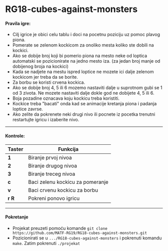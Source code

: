 # RG18-cubes-against-monsters
#### Pravila igre:

* Cilj igrice je obici celu tablu i doci na pocetnu poziciju uz pomoc plavog piona.
* Pomerate se zelenom kockicom za onoliko mesta koliko ste dobili na kockici.
* Ako se dobije broj koji bi pomerio piona na mesto neke od loptica automatski se pozicionirate na jedno mesto iza. (za jedan broj manje od dobijenog broja na kockici)
* Kada se nadjete na mestu ispred loptice ne mozete ici dalje zelenom kockicom jer treba da se borite. 
*  Za borbu se koristi crvena kockica. 
*  Ako se dobije broj 4, 5 ili 6 mozemo nastaviti dalje u suprotnom gubi se 1 od 3 zivota. Ne mozete nastaviti dalje dokle god ne dobijete 4, 5 ili 6.
*  Boja pozadine oznacava koju kockicu treba koristiti.
*  Kockice treba "bacati" onda kad se animacije kretanja piona i padanja loptice zavrse.
*  Ako zelite da pokrenete neki drugi nivo ili pocnete iz pocetka trenutni restartujte igricu i izaberite nivo.
<hr>

#### Kontrole:

| Taster      | Funkcija |
| ----------- | ----------- |
| **1**       | Biranje prvoj nivoa       |
| **2**   | Biranje drugog nivoa        |
| **3**   | Biranje treceg nivoa        |
| **c**   | Baci zelenu kockicu za pomeranje      |
| **v**   | Baci crvenu kockicu za borbu        |
| **r** **R**   | Pokreni ponovo igricu        |


<hr>

#### Pokretanje
* Projekat preuzeti pomoću komande `git clone https://github.com/MATF-RG19/RG18-cubes-against-monsters.git`
* Pozicionirati se u ```.../RG18-cubes-against-monsters``` i pokrenuti komandu  ```make```. Zatim pokrenuti ```./projekat```
